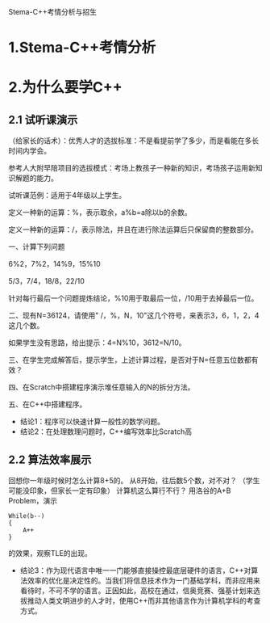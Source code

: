 Stema-C++考情分析与招生

# 1.Stema-C++考情分析

# 2.为什么要学C++

## 2.1 试听课演示

（给家长的话术）：优秀人才的选拔标准：不是看提前学了多少，而是看能在多长时间内学会。

参考人大附早陪项目的选拔模式：考场上教孩子一种新的知识，考场孩子运用新知识解题的能力。

试听课范例：适用于4年级以上学生。

定义一种新的运算：%，表示取余，a%b=a除以b的余数。

定义一种新的运算：/，表示除法，并且在进行除法运算后只保留商的整数部分。

一、计算下列问题

6%2，7%2，14%9，15%10

5/3，7/4，18/8，22/10

针对每行最后一个问题提炼结论，%10用于取最后一位，/10用于去掉最后一位。

二、现有N=36124，请使用" /，%，N，10"这几个符号，来表示3，6，1，2，4这几个数。

如果学生没有思路，给出提示：4=N%10，3612=N/10。

三、在学生完成解答后，提示学生，上述计算过程，是否对于N=任意五位数都有效？

四、在Scratch中搭建程序演示堆任意输入的N的拆分方法。

五、在C++中搭建程序。

* 结论1：程序可以快速计算一般性的数学问题。
* 结论2：在处理数理问题时，C++编写效率比Scratch高

## 2.2 算法效率展示

回想你一年级时候时怎么计算8+5的。
从8开始，往后数5个数，对不对？
（学生可能没印象，但家长一定有印象）
计算机这么算行不行？
用洛谷的A+B Problem，演示

```
While(b--)
{
    A++
}
```

的效果，观察TLE的出现。

* 结论3：作为现代语言中唯一一门能够直接操控最底层硬件的语言，C++对算法效率的优化是决定性的。当我们将信息技术作为一门基础学科，而非应用来看待时，不可不学的语言。正因如此，高校在通过，信奥竞赛、强基计划来选拔推动人类文明进步的人才时，使用C++而非其他语言作为计算机学科的考查方式。

